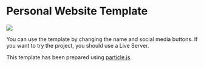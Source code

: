 # Personal Website Template

<img src="https://img.imageupload.net/2020/09/24/personaltemplate.png" style="float:center"></img>

You can use the template by changing the name and social media buttons.
If you want to try the project, you should use a Live Server.

This template has been prepared using <a href="https://github.com/VincentGarreau/particles.js/">particle.js</a>.


